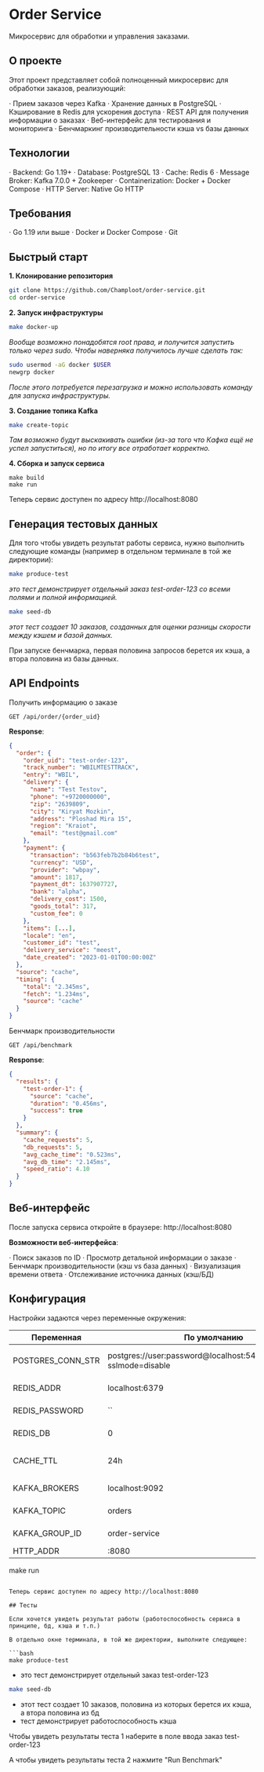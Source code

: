 # Order Service

Микросервис для обработки и управления заказами.

## О проекте

Этот проект представляет собой полноценный микросервис для обработки заказов, реализующий:

· Прием заказов через Kafka
· Хранение данных в PostgreSQL
· Кэширование в Redis для ускорения доступа
· REST API для получения информации о заказах
· Веб-интерфейс для тестирования и мониторинга
· Бенчмаркинг производительности кэша vs базы данных

## Технологии

· Backend: Go 1.19+
· Database: PostgreSQL 13
· Cache: Redis 6
· Message Broker: Kafka 7.0.0 + Zookeeper
· Containerization: Docker + Docker Compose
· HTTP Server: Native Go HTTP

## Требования

· Go 1.19 или выше
· Docker и Docker Compose
· Git

## Быстрый старт

**1. Клонирование репозитория**

```bash
git clone https://github.com/Champloot/order-service.git
cd order-service
```

**2. Запуск инфраструктуры**

```bash
make docker-up
```

*Вообще возможно понадобятся root права, и получится запустить только через sudo. Чтобы наверняка получилось лучше сделать так:*

```bash
sudo usermod -aG docker $USER
newgrp docker
```

*После этого потребуется перезагрузка и можно использовать команду для запуска инфраструктуры.*

**3. Создание топика Kafka**

```bash
make create-topic
```

*Там возможно будут выскакивать ошибки (из-за того что Кафка ещё не успел запуститься), но по итогу все отработает корректно.*

**4. Сборка и запуск сервиса**

```
make build
make run
```

Теперь сервис доступен по адресу http://localhost:8080

## Генерация тестовых данных

Для того чтобы увидеть результат работы сервиса, нужно выполнить следующие команды (например в отдельном терминале в той же директории):

```bash
make produce-test
```

*это тест демонстрирует отдельный заказ test-order-123 со всеми полями и полной информацией.*

```bash
make seed-db
```

*этот тест создает 10 заказов, созданных для оценки разницы скорости между кэшем и базой данных.*

При запуске бенчмарка, первая половина запросов берется их кэша, а втора половина из базы данных.

## API Endpoints

Получить информацию о заказе

```http
GET /api/order/{order_uid}
```

**Response**:

```json
{
  "order": {
    "order_uid": "test-order-123",
    "track_number": "WBILMTESTTRACK",
    "entry": "WBIL",
    "delivery": {
      "name": "Test Testov",
      "phone": "+9720000000",
      "zip": "2639809",
      "city": "Kiryat Mozkin",
      "address": "Ploshad Mira 15",
      "region": "Kraiot",
      "email": "test@gmail.com"
    },
    "payment": {
      "transaction": "b563feb7b2b84b6test",
      "currency": "USD",
      "provider": "wbpay",
      "amount": 1817,
      "payment_dt": 1637907727,
      "bank": "alpha",
      "delivery_cost": 1500,
      "goods_total": 317,
      "custom_fee": 0
    },
    "items": [...],
    "locale": "en",
    "customer_id": "test",
    "delivery_service": "meest",
    "date_created": "2023-01-01T00:00:00Z"
  },
  "source": "cache",
  "timing": {
    "total": "2.345ms",
    "fetch": "1.234ms",
    "source": "cache"
  }
}
```

Бенчмарк производительности

```http
GET /api/benchmark
```

**Response**:

```json
{
  "results": {
    "test-order-1": {
      "source": "cache",
      "duration": "0.456ms",
      "success": true
    }
  },
  "summary": {
    "cache_requests": 5,
    "db_requests": 5,
    "avg_cache_time": "0.523ms",
    "avg_db_time": "2.145ms",
    "speed_ratio": 4.10
  }
}
```

## Веб-интерфейс

После запуска сервиса откройте в браузере: http://localhost:8080

**Возможности веб-интерфейса**:

· Поиск заказов по ID
· Просмотр детальной информации о заказе
· Бенчмарк производительности (кэш vs база данных)
· Визуализация времени ответа
· Отслеживание источника данных (кэш/БД)

## Конфигурация

Настройки задаются через переменные окружения:

| Переменная        | По умолчанию                                                         | Описание                     |
| ----------------- | -------------------------------------------------------------------- | ---------------------------- |
| POSTGRES_CONN_STR | postgres://user:password@localhost:5432/orderservice?sslmode=disable | PostgreSQL connection string |
| REDIS_ADDR        | localhost:6379                                                       | Redis адрес                  |
| REDIS_PASSWORD    | ``                                                                   | Пароль Redis                 |
| REDIS_DB          | 0                                                                    | Redis база данных            |
| CACHE_TTL         | 24h                                                                  | Время жизни кэша             |
| KAFKA_BROKERS     | localhost:9092                                                       | Kafka брокеры                |
| KAFKA_TOPIC       | orders                                                               | Kafka топик                  |
| KAFKA_GROUP_ID    | order-service                                                        | Kafka group ID               |
| HTTP_ADDR         | :8080                                                                | HTTP порт                    |
make run
```

Теперь сервис доступен по адресу http://localhost:8080

## Тесты

Если хочется увидеть результат работы (работоспособность сервиса в принципе, бд, кэша и т.п.)

В отдельно окне терминала, в той же директории, выполните следующее:

```bash
make produce-test
```

* это тест демонстрирует отдельный заказ test-order-123

```bash
make seed-db
```

* этот тест создает 10 заказов, половина из которых берется их кэша, а втора половина из бд
* тест демонстрирует работоспособность кэша

Чтобы увидеть результаты теста 1 наберите в поле ввода заказ test-order-123

А чтобы увидеть результаты теста 2 нажмите "Run Benchmark"
